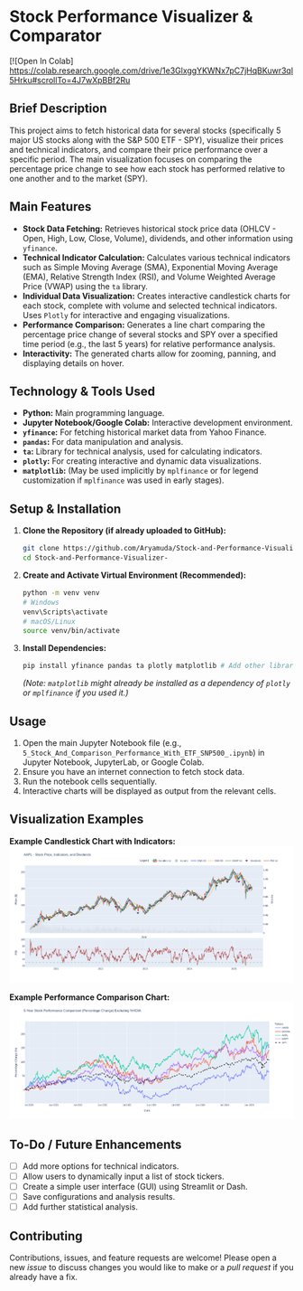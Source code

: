 # Stock Performance Visualizer & Comparator
[![Open In Colab] https://colab.research.google.com/drive/1e3GlxggYKWNx7pC7jHqBKuwr3ql5Hrku#scrollTo=4J7wXpBBf2Ru

## Brief Description

This project aims to fetch historical data for several stocks (specifically 5 major US stocks along with the S&P 500 ETF - SPY), visualize their prices and technical indicators, and compare their price performance over a specific period. The main visualization focuses on comparing the percentage price change to see how each stock has performed relative to one another and to the market (SPY).

## Main Features

* **Stock Data Fetching:** Retrieves historical stock price data (OHLCV - Open, High, Low, Close, Volume), dividends, and other information using `yfinance`.
* **Technical Indicator Calculation:** Calculates various technical indicators such as Simple Moving Average (SMA), Exponential Moving Average (EMA), Relative Strength Index (RSI), and Volume Weighted Average Price (VWAP) using the `ta` library.
* **Individual Data Visualization:** Creates interactive candlestick charts for each stock, complete with volume and selected technical indicators. Uses `Plotly` for interactive and engaging visualizations.
* **Performance Comparison:** Generates a line chart comparing the percentage price change of several stocks and SPY over a specified time period (e.g., the last 5 years) for relative performance analysis.
* **Interactivity:** The generated charts allow for zooming, panning, and displaying details on hover.

## Technology & Tools Used

* **Python:** Main programming language.
* **Jupyter Notebook/Google Colab:** Interactive development environment.
* **`yfinance`:** For fetching historical market data from Yahoo Finance.
* **`pandas`:** For data manipulation and analysis.
* **`ta`:** Library for technical analysis, used for calculating indicators.
* **`plotly`:** For creating interactive and dynamic data visualizations.
* **`matplotlib`:** (May be used implicitly by `mplfinance` or for legend customization if `mplfinance` was used in early stages).

## Setup & Installation

1.  **Clone the Repository (if already uploaded to GitHub):**
    ```bash
    git clone https://github.com/Aryamuda/Stock-and-Performance-Visualizer-.git
    cd Stock-and-Performance-Visualizer-
    ```

2.  **Create and Activate Virtual Environment (Recommended):**
    ```bash
    python -m venv venv
    # Windows
    venv\Scripts\activate
    # macOS/Linux
    source venv/bin/activate
    ```

3.  **Install Dependencies:**
    ```bash
    pip install yfinance pandas ta plotly matplotlib # Add other libraries if any
    ```
    *(Note: `matplotlib` might already be installed as a dependency of `plotly` or `mplfinance` if you used it.)*

## Usage

1.  Open the main Jupyter Notebook file (e.g., `5_Stock_And_Comparison_Performance_With_ETF_SNP500_.ipynb`) in Jupyter Notebook, JupyterLab, or Google Colab.
2.  Ensure you have an internet connection to fetch stock data.
3.  Run the notebook cells sequentially.
4.  Interactive charts will be displayed as output from the relevant cells.

## Visualization Examples

**Example Candlestick Chart with Indicators:**
![Example Candlestick Chart for AAPL](AAPL.png)

**Example Performance Comparison Chart:**
![Example Performance Comparison Chart](./Performance%20Comparison.png)

## To-Do / Future Enhancements

* [ ] Add more options for technical indicators.
* [ ] Allow users to dynamically input a list of stock tickers.
* [ ] Create a simple user interface (GUI) using Streamlit or Dash.
* [ ] Save configurations and analysis results.
* [ ] Add further statistical analysis.

## Contributing

Contributions, issues, and feature requests are welcome! Please open a new *issue* to discuss changes you would like to make or a *pull request* if you already have a fix.
